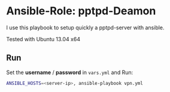 # Ansible-Role: pptpd-Deamon

I use this playbook to setup quickly a pptpd-server with ansible.

Tested with Ubuntu 13.04 x64

## Run

Set the **username** / **password** in ```vars.yml``` and Run:

```bash
ANSIBLE_HOSTS=<server-ip>, ansible-playbook vpn.yml
```
